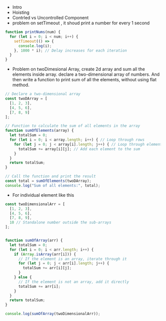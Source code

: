- Intro
- Hoisting
- Contrled vs Uncontrolled Component
- problem on setTimeout , it shoud print a number for every 1 second

```js
function printNums(num) {
  for (let i = 0; i < num; i++) {
    setTimeout(() => {
      console.log(i);
    }, 1000 * i); // Delay increases for each iteration
  }
}
```
- Problem on twoDimesional Array, create 2d array and sum all the elements inside array. declare a two-dimensional array of numbers. And then write a function to print sum of all the elements, without using flat method.

```js
// Declare a two-dimensional array
const twoDArray = [
  [1, 2, 3],
  [4, 5, 6],
  [7, 8, 9]
];

// Function to calculate the sum of all elements in the array
function sumOfElements(array) {
  let totalSum = 0;
  for (let i = 0; i < array.length; i++) { // Loop through rows
    for (let j = 0; j < array[i].length; j++) { // Loop through elements in each row
      totalSum += array[i][j]; // Add each element to the sum
    }
  }
  return totalSum;
}

// Call the function and print the result
const total = sumOfElements(twoDArray);
console.log("Sum of all elements:", total);
```

- For individual element like this

```js
const twoDimensionalArr = [
  [1, 2, 3],
  [4, 5, 6],
  [7, 8, 9],
  10 // Standalone number outside the sub-arrays
];

```

```js

function sumOfArray(arr) {
  let totalSum = 0;
  for (let i = 0; i < arr.length; i++) {
    if (Array.isArray(arr[i])) {
      // If the element is an array, iterate through it
      for (let j = 0; j < arr[i].length; j++) {
        totalSum += arr[i][j];
      }
    } else {
      // If the element is not an array, add it directly
      totalSum += arr[i];
    }
  }
  return totalSum;
}

console.log(sumOfArray(twoDimensionalArr));
```

